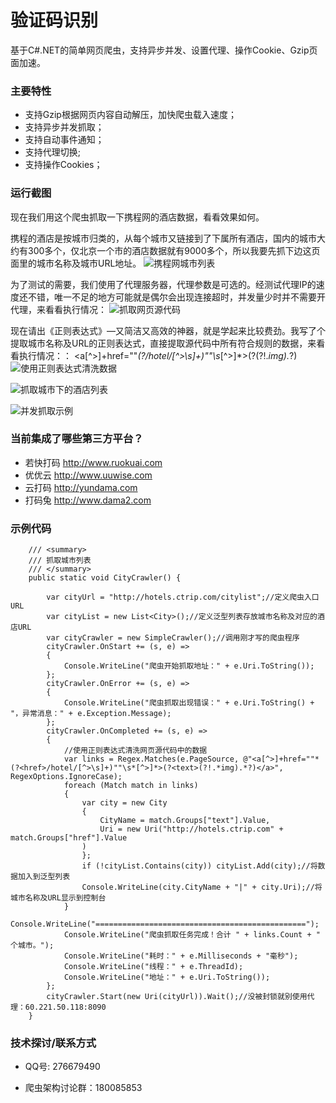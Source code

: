 # 验证码识别

基于C#.NET的简单网页爬虫，支持异步并发、设置代理、操作Cookie、Gzip页面加速。


### 主要特性

- 支持Gzip根据网页内容自动解压，加快爬虫载入速度；
- 支持异步并发抓取；
- 支持自动事件通知；
- 支持代理切换;
- 支持操作Cookies；


### 运行截图	

现在我们用这个爬虫抓取一下携程网的酒店数据，看看效果如何。

携程的酒店是按城市归类的，从每个城市又链接到了下属所有酒店，国内的城市大约有300多个，仅北京一个市的酒店数据就有9000多个，所以我要先抓下边这页面里的城市名称及城市URL地址。
![携程网城市列表](https://github.com/coldicelion/Simple-Web-Crawler/blob/master/Wesley.Crawler.SimpleCrawler/Images/1.%E6%90%BA%E7%A8%8B%E7%BD%91%E5%9F%8E%E5%B8%82%E5%88%97%E8%A1%A8.png?raw=true)

为了测试的需要，我们使用了代理服务器，代理参数是可选的。经测试代理IP的速度还不错，唯一不足的地方可能就是偶尔会出现连接超时，并发量少时并不需要开代理，来看看执行情况：
![抓取网页源代码](https://github.com/coldicelion/Simple-Web-Crawler/blob/master/Wesley.Crawler.SimpleCrawler/Images/2.%E6%8A%93%E5%8F%96%E7%BD%91%E9%A1%B5%E6%BA%90%E4%BB%A3%E7%A0%81.png?raw=true)

现在请出《正则表达式》—又简洁又高效的神器，就是学起来比较费劲。我写了个提取城市名称及URL的正则表达式，直接提取源代码中所有符合规则的数据，来看看执行情况：：
<a[^>]+href=""*(?<href>/hotel/[^>\s]+)""\s*[^>]*>(?<text>(?!.*img).*?)</a>
![使用正则表达式清洗数据](https://github.com/coldicelion/Simple-Web-Crawler/blob/master/Wesley.Crawler.SimpleCrawler/Images/3.%E4%BD%BF%E7%94%A8%E6%AD%A3%E5%88%99%E6%B8%85%E6%B4%97%E6%95%B0%E6%8D%AE.png?raw=true)

![抓取城市下的酒店列表](https://github.com/coldicelion/Simple-Web-Crawler/blob/master/Wesley.Crawler.SimpleCrawler/Images/4.%E6%8A%93%E5%8F%96%E5%9F%8E%E5%B8%82%E4%B8%8B%E7%9A%84%E9%85%92%E5%BA%97%E5%88%97%E8%A1%A8.png?raw=true)

![并发抓取示例](https://github.com/coldicelion/Simple-Web-Crawler/blob/master/Wesley.Crawler.SimpleCrawler/Images/5.%E5%B9%B6%E5%8F%91%E6%8A%93%E5%8F%96%E7%A4%BA%E4%BE%8B.png?raw=true)

### 当前集成了哪些第三方平台？

- 若快打码 [http://www.ruokuai.com ](http://www.ruokuai.com "若快打码")
- 优优云 [http://www.uuwise.com ](http://www.uuwise.com "优优云")
- 云打码 [http://yundama.com ](http://yundama.com "云打码")
- 打码兔 [http://www.dama2.com ](http://www.dama2.com "打码兔")


### 示例代码

        /// <summary>
        /// 抓取城市列表
        /// </summary>
        public static void CityCrawler() {
            
            var cityUrl = "http://hotels.ctrip.com/citylist";//定义爬虫入口URL
            var cityList = new List<City>();//定义泛型列表存放城市名称及对应的酒店URL
            var cityCrawler = new SimpleCrawler();//调用刚才写的爬虫程序
            cityCrawler.OnStart += (s, e) =>
            {
                Console.WriteLine("爬虫开始抓取地址：" + e.Uri.ToString());
            };
            cityCrawler.OnError += (s, e) =>
            {
                Console.WriteLine("爬虫抓取出现错误：" + e.Uri.ToString() + "，异常消息：" + e.Exception.Message);
            };
            cityCrawler.OnCompleted += (s, e) =>
            {
                //使用正则表达式清洗网页源代码中的数据
                var links = Regex.Matches(e.PageSource, @"<a[^>]+href=""*(?<href>/hotel/[^>\s]+)""\s*[^>]*>(?<text>(?!.*img).*?)</a>", RegexOptions.IgnoreCase);
                foreach (Match match in links)
                {
                    var city = new City
                    {
                        CityName = match.Groups["text"].Value,
                        Uri = new Uri("http://hotels.ctrip.com" + match.Groups["href"].Value
                    )
                    };
                    if (!cityList.Contains(city)) cityList.Add(city);//将数据加入到泛型列表
                    Console.WriteLine(city.CityName + "|" + city.Uri);//将城市名称及URL显示到控制台
                }
                Console.WriteLine("===============================================");
                Console.WriteLine("爬虫抓取任务完成！合计 " + links.Count + " 个城市。");
                Console.WriteLine("耗时：" + e.Milliseconds + "毫秒");
                Console.WriteLine("线程：" + e.ThreadId);
                Console.WriteLine("地址：" + e.Uri.ToString());
            };
            cityCrawler.Start(new Uri(cityUrl)).Wait();//没被封锁就别使用代理：60.221.50.118:8090
        }

	



### 技术探讨/联系方式

- QQ号: 276679490

- 爬虫架构讨论群：180085853


